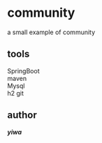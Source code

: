 # community
a small example of community

## tools
SpringBoot   
maven  
Mysql  
h2
git  

## author
***yiwa***


